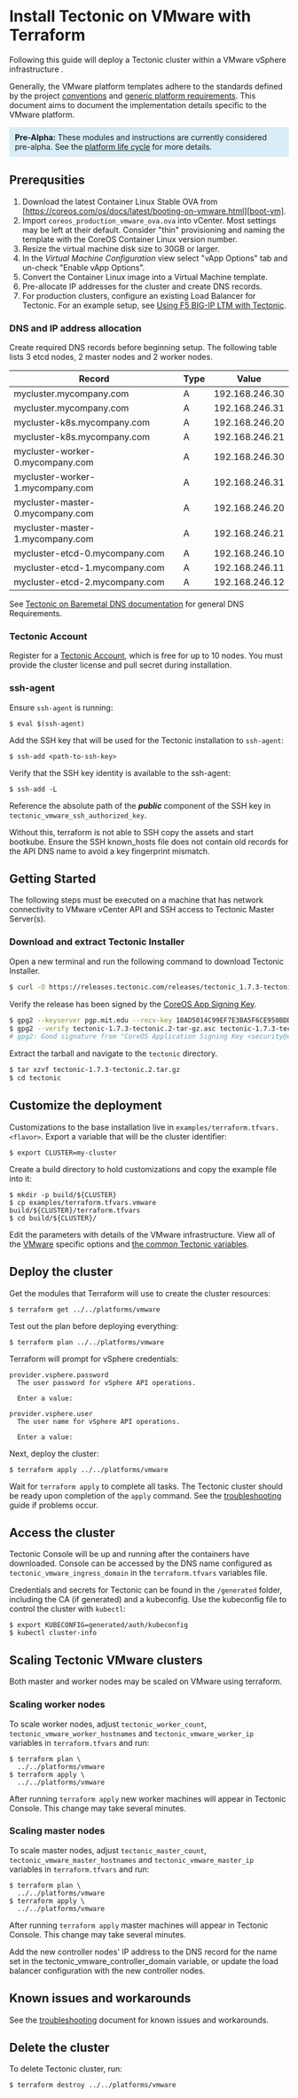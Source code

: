 # Install Tectonic on VMware with Terraform

Following this guide will deploy a Tectonic cluster within a VMware vSphere infrastructure .

Generally, the VMware platform templates adhere to the standards defined by the project [conventions][conventions] and [generic platform requirements][generic]. This document aims to document the implementation details specific to the VMware platform.

<p style="background:#d9edf7; padding: 10px;" class="text-info"><strong>Pre-Alpha:</strong> These modules and instructions are currently considered pre-alpha. See the <a href="../../platform-lifecycle.md">platform life cycle</a> for more details.</p>

## Prerequsities

1. Download the latest Container Linux Stable OVA from  [https://coreos.com/os/docs/latest/booting-on-vmware.html][boot-vm].
2. Import `coreos_production_vmware_ova.ova` into vCenter. Most settings may be left at their default. Consider "thin" provisioning and naming the template with the CoreOS Container Linux version number.
3. Resize the virtual machine disk size to 30GB or larger.
4. In the *Virtual Machine Configuration* view select "vApp Options" tab and un-check "Enable vApp Options".
5. Convert the Container Linux image into a Virtual Machine template.
6. Pre-allocate IP addresses for the cluster and create DNS records.
7. For production clusters, configure an existing Load Balancer for Tectonic. For an example setup, see [Using F5 BIG-IP LTM with Tectonic][using-f5].

### DNS and IP address allocation

Create required DNS records before beginning setup. The following table lists 3 etcd nodes, 2 master nodes and 2 worker nodes.


| Record | Type | Value |
|------|-------------|:-----:|
|mycluster.mycompany.com | A | 192.168.246.30 |
|mycluster.mycompany.com | A | 192.168.246.31 |
|mycluster-k8s.mycompany.com | A | 192.168.246.20 |
|mycluster-k8s.mycompany.com | A | 192.168.246.21 |
|mycluster-worker-0.mycompany.com | A | 192.168.246.30 |
|mycluster-worker-1.mycompany.com | A | 192.168.246.31 |
|mycluster-master-0.mycompany.com | A | 192.168.246.20 |
|mycluster-master-1.mycompany.com | A | 192.168.246.21 |
|mycluster-etcd-0.mycompany.com | A | 192.168.246.10 |
|mycluster-etcd-1.mycompany.com | A | 192.168.246.11 |
|mycluster-etcd-2.mycompany.com | A | 192.168.246.12 |

See [Tectonic on Baremetal DNS documentation][baremetaldns] for general DNS Requirements.

### Tectonic Account

Register for a [Tectonic Account][register], which is free for up to 10 nodes. You must provide the cluster license and pull secret during installation.

### ssh-agent

Ensure `ssh-agent` is running:
```
$ eval $(ssh-agent)
```

Add the SSH key that will be used for the Tectonic installation to `ssh-agent`:
```
$ ssh-add <path-to-ssh-key>
```

Verify that the SSH key identity is available to the ssh-agent:
```
$ ssh-add -L
```

Reference the absolute path of the **_public_** component of the SSH key in `tectonic_vmware_ssh_authorized_key`.

Without this, terraform is not able to SSH copy the assets and start bootkube.
Ensure the SSH known_hosts file does not contain old records for the API DNS name to avoid a key fingerprint mismatch.

## Getting Started

The following steps must be executed on a machine that has network connectivity to VMware vCenter API and SSH access to Tectonic Master Server(s).

### Download and extract Tectonic Installer

Open a new terminal and run the following command to download Tectonic Installer.

```bash
$ curl -O https://releases.tectonic.com/releases/tectonic_1.7.3-tectonic.3.tar.gz # download
```

Verify the release has been signed by the [CoreOS App Signing Key][verification-key].

```bash
$ gpg2 --keyserver pgp.mit.edu --recv-key 18AD5014C99EF7E3BA5F6CE950BDD3E0FC8A365E
$ gpg2 --verify tectonic-1.7.3-tectonic.2-tar-gz.asc tectonic-1.7.3-tectonic.2-tar.gz
# gpg2: Good signature from "CoreOS Application Signing Key <security@coreos.com>"
```

Extract the tarball and navigate to the `tectonic` directory.

```bash
$ tar xzvf tectonic-1.7.3-tectonic.2.tar.gz
$ cd tectonic
```

## Customize the deployment

Customizations to the base installation live in `examples/terraform.tfvars.<flavor>`. Export a variable that will be the cluster identifier:

```
$ export CLUSTER=my-cluster
```

Create a build directory to hold customizations and copy the example file into it:

```
$ mkdir -p build/${CLUSTER}
$ cp examples/terraform.tfvars.vmware build/${CLUSTER}/terraform.tfvars
$ cd build/${CLUSTER}/
```

Edit the parameters with details of the VMware infrastructure. View all of the [VMware][vmware] specific options and [the common Tectonic variables][vars].

## Deploy the cluster

Get the modules that Terraform will use to create the cluster resources:

```
$ terraform get ../../platforms/vmware
```

Test out the plan before deploying everything:

```
$ terraform plan ../../platforms/vmware
```

Terraform will prompt for vSphere credentials:

```
provider.vsphere.password
  The user password for vSphere API operations.

  Enter a value:

provider.vsphere.user
  The user name for vSphere API operations.

  Enter a value:
```

Next, deploy the cluster:

```
$ terraform apply ../../platforms/vmware
```

Wait for `terraform apply` to complete all tasks. The Tectonic cluster should be ready upon completion of the `apply` command. See the [troubleshooting][troubleshooting] guide if problems occur.

## Access the cluster

Tectonic Console will be up and running after the containers have downloaded. Console can be accessed by the DNS name configured as `tectonic_vmware_ingress_domain` in the `terraform.tfvars` variables file.

Credentials and secrets for Tectonic can be found in the `/generated` folder, including the CA (if generated) and a kubeconfig. Use the kubeconfig file to control the cluster with `kubectl`:

```
$ export KUBECONFIG=generated/auth/kubeconfig
$ kubectl cluster-info
```

## Scaling Tectonic VMware clusters

Both master and worker nodes may be scaled on VMware using terraform.

### Scaling worker nodes

To scale worker nodes, adjust `tectonic_worker_count`, `tectonic_vmware_worker_hostnames` and `tectonic_vmware_worker_ip` variables in `terraform.tfvars` and run:

```
$ terraform plan \
  ../../platforms/vmware
$ terraform apply \
  ../../platforms/vmware
```
After running `terraform apply` new worker machines will appear in Tectonic Console. This change may take several minutes.

### Scaling master nodes

To scale master nodes, adjust `tectonic_master_count`, `tectonic_vmware_master_hostnames` and `tectonic_vmware_master_ip` variables in `terraform.tfvars` and run:

```
$ terraform plan \
  ../../platforms/vmware
$ terraform apply \
  ../../platforms/vmware
```
After running `terraform apply` master machines will appear in Tectonic Console. This change may take several minutes.  

Add the new controller nodes' IP address to the DNS record for the name set in the tectonic_vmware_controller_domain variable, or update the load balancer configuration with the new controller nodes.

## Known issues and workarounds

See the [troubleshooting][troubleshooting] document for known issues and workarounds.

## Delete the cluster

To delete Tectonic cluster, run:

```
$ terraform destroy ../../platforms/vmware
```

[boot-vm]: https://coreos.com/os/docs/latest/booting-on-vmware.html
[register]: https://account.coreos.com
[baremetaldns]: https://coreos.com/tectonic/docs/latest/install/bare-metal/#dns
[conventions]: ../../conventions.md
[generic]: ../../generic-platform.md
[downloadterraform]: https://www.terraform.io/downloads.html
[vmware]: https://github.com/coreos/tectonic-installer/tree/master/Documentation/variables/vmware.md
[vars]: https://github.com/coreos/tectonic-installer/tree/master/Documentation/variables/config.md
[troubleshooting]: ../../troubleshooting/faq.md
[using-f5]: ../../reference/f5-ltm-lb.md
[verification-key]: https://coreos.com/security/app-signing-key/
